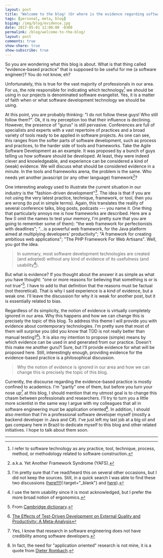 ```yaml
---
layout: post
title: "Welcome to the blog! (Or where is the evidence regarding software development practices and tools?)"
tags: [personal, meta, blog]
bigimg: /img/blog/evidence.jpg
date: 2017-05-01 12:00:00 -0300
permalink: /blog/welcome-to-the-blog/
layout: post
comments: true
show-share: true
show-subscribe: true
---
```


So you are wondering what this blog is about. What is that thing called "evidence-based practice" that is supposed to be useful for me (a software engineer)? You do not know, eh? 

Unfortunately, this is true for the vast majority of professionals in our area. For us, the role responsible for indicating which technology[^1] we should be using in our projects is denominated software evangelist. Yes, it is a matter of faith when or what software development technology we should be using.

At this point, you are probably thinking: "I do not follow these guys! Who still follow them?". Ok, it is my perception too that their influence is declining. However, the presence of "gurus" is still pervasive. Conferences are full of specialists and experts with a vast repertoire of practices and a broad variety of tools ready to be applied in software projects. As one can see, this ranges from the softer parts of software development, such as process and practices, to the harder side of tools and frameworks. Take the Agile Software Development as an example. It was proposed by a bunch of guys telling us how software should be developed. At least, they were indeed clever and knowledgeable, and experience can be considered a kind of (weak) evidence. We will discuss what should be considered evidence in a minute. In the tools and frameworks arena, the problem is the same. Who needs yet another javascript (or any other language) framework[^2]? 

One interesting analogy used to illustrate the current situation in our industry is the "fashion-driven development"[^3]. The idea is that if you are not using the very latest practice, technique, framework, or tool, then you are wrong (to put in simple terms). Again, this translates the reality of several conference talks, blog posts, podcasts --- you name it. One thing that particularly annoys me is how frameworks are described. Here are a few (I omit the names to test your memory, I'm pretty sure that you are going to remember some of them):  "the web framework for perfectionists with deadlines"; "...is a powerful web framework, for the Java platform aimed at multiplying developers' productivity"; "A framework for creating ambitious web applications"; "The PHP Framework For Web Artisans". Well, you got the idea. 

> In summary, most software development technologies are created (and adopted) without any kind of evidence of its usefulness (and usability[^4]). 

But what is evidence? If you thought about the answer it as simple as what you have thought: "one or more reasons for believing that something is or is not true"[^5]. I have to add to that definition that the reasons must be factual (not theoretical). That is why I said experience is a kind of evidence, but a weak one. I'll leave the discussion for why it is weak for another post, but it is essentially related to bias. 

Regardless of its simplicity, the notion of evidence is virtually completely ignored in our area. Why this happens and how we can change this is precisely the topic of this blog. To address this theme I will provide you with evidence about contemporary technologies. I'm pretty sure that most of them will surprise you (did you know that TDD is not really better than manual testing?[^6]). It is also my intention to propose (simple) means by which evidence can be used in and generated from our practice. Doesn't this make me another guru?! Sure, but I'll provide evidence for what will be proposed here. Still, interestingly enough, providing evidence for the evidence-based practice is a philosophical discussion.  

> Why the notion of evidence is ignored in our area and how we can change this is precisely the topic of this blog.

Currently, the discourse regarding the evidence-based practice is mostly confined to academics. I'm "partly" one of them, but before you turn your nose up[^7] at this blog, I should mention that my utmost goal is to change this chasm between professionals and researchers. I'll try to turn you a little more scientist in the same way I argue with my colleagues that all in software engineering must be application oriented[^8]. In addition, I should also mention that I'm a professional software developer myself (mostly a backend developer in Java and C#). I've just left my last job at a big oil and gas company here in Brazil to dedicate myself to this blog and other related initiatives. I hope to talk about them soon. 

-----------------------------

[^1]: I refer to software technology as any practice, tool, technique, process, method, or methodology related to software construction.
[^2]: a.k.a. Yet Another Framework Syndrome (YAFS).
[^3]: I'm pretty sure that I've read/heard this on several other occasions, but I did not keep the sources. Still, in a quick search I was able to find these two discussions ([here!!!!](https://dzone.com/articles/dogma-driven-development){:target="_blank"} and [here](https://www.industriallogic.com/blog/fashion-driven-development/)).
[^4]: I use the term usability since it is most acknowledged, but I prefer the more broad notion of ergonomics. 
[^5]: From [Cambridge dictionary](http://dictionary.cambridge.org/dictionary/english/evidence).
[^6]: [The Effects of Test-Driven Development on External Quality and Productivity: A Meta-Analysis](http://ieeexplore.ieee.org/document/6197200/)
[^7]: Yes, I know that research in software engineering does not have credibility among software developers. 
[^8]: In fact, the need for "application oriented" research is not mine, it is a quote from [Dieter Rombach](https://scholar.google.com/citations?user=OpsrHLAAAAAJ).
